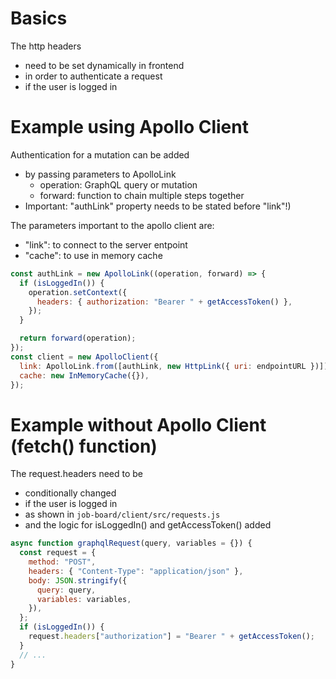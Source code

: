 # Basics

The http headers

- need to be set dynamically in frontend
- in order to authenticate a request
- if the user is logged in

# Example using Apollo Client

Authentication for a mutation can be added

- by passing parameters to ApolloLink
  - operation: GraphQL query or mutation
  - forward: function to chain multiple steps together
- Important: "authLink" property needs to be stated before "link"!)

The parameters important to the apollo client are:

- "link": to connect to the server entpoint
- "cache": to use in memory cache

```javascript
const authLink = new ApolloLink((operation, forward) => {
  if (isLoggedIn()) {
    operation.setContext({
      headers: { authorization: "Bearer " + getAccessToken() },
    });
  }

  return forward(operation);
});
const client = new ApolloClient({
  link: ApolloLink.from([authLink, new HttpLink({ uri: endpointURL })]),
  cache: new InMemoryCache({}),
});
```

# Example without Apollo Client (fetch() function)

The request.headers need to be

- conditionally changed
- if the user is logged in
- as shown in `job-board/client/src/requests.js`
- and the logic for isLoggedIn() and getAccessToken() added

```javascript
async function graphqlRequest(query, variables = {}) {
  const request = {
    method: "POST",
    headers: { "Content-Type": "application/json" },
    body: JSON.stringify({
      query: query,
      variables: variables,
    }),
  };
  if (isLoggedIn()) {
    request.headers["authorization"] = "Bearer " + getAccessToken();
  }
  // ...
}
```
